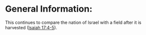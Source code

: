 # General Information:

This continues to compare the nation of Israel with a field after it is harvested ([Isaiah 17:4-5](./04.md)).